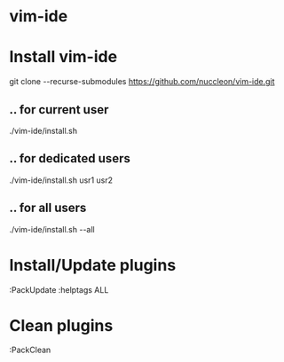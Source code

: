 # vim-ide

# Install vim-ide
git clone --recurse-submodules https://github.com/nuccleon/vim-ide.git
## .. for current user
./vim-ide/install.sh
## .. for dedicated users
./vim-ide/install.sh usr1 usr2
## .. for all users
./vim-ide/install.sh --all

# Install/Update plugins
:PackUpdate
:helptags ALL

# Clean plugins
:PackClean

